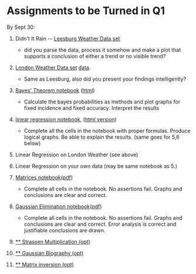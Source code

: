 # Assignments to be Turned in Q1

By Sept 30:

1.  Didn't It Rain -- [Leesburg Weather Data set](lessons/hw02.md)

	* did you parse the data, process it somehow and make a plot that supports a conclusion of either a trend or no visible trend?
2.	[London Weather Data set](lessons/hw02.md) [data](./data/london_weather.csv).

	* Same as Leesburg, also did you present your findings intelligently?
3.	[Bayes' Theorem notebook](lessons/Bayes_Theorem_Student.ipynb) ([html](lessons/Bayes_Theorem_Student.ipynb))

	* Calculate the bayes probabilities as methods and plot graphs for fixed incidence and fixed accuracy. Interpret the results

4.	[linear regression notebook](./lessons/least-squares-01.ipynb), ([html version](./lessons/least-squares-01.html))

	* Complete all the cells in the notebook with proper formulas. Produce logical graphs. Be able to explain the results. (same goes for 5,6 below)
5.  Linear Regression on London Weather (see above)
6.  Linear Regression on your own data (may be same notebook as 5.)
7.  [Matrices notebook](./lessons/Matrices-student.ipynb)([pdf](./lessons/Matrices-student.pdf))

	* Complete all cells in the notebook. No assertions fail. Graphs and conclusions are clear and correct.

8.  [Gaussian Elimination notebook](./lessons/Gaussian_Elimination-student.ipynb)([pdf](./lessons/Gaussian_Elimination-student.pdf))

	* Complete all cells in the notebook. No assertions fail. Graphs and conclusions are clear and correct. Error analysis is correct and justifiable conclusions are drawn.

9.  [** Strassen Multiplication (opt)](./lessons/Strassen-Lab.pdf)
10. [** Gaussian Biography (opt)](./lessons/Gauss.pdf)
11. [** Matrix inversion (opt)](./lessons/inversion.pdf)
